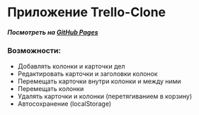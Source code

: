# Приложение Trello-Clone

##### Посмотреть на [GitHub Pages](https://denissvistoplasov.github.io/Trello-Clone)

### Возможности:
- Добавлять колонки и карточки дел
- Редактировать карточки и заголовки колонок
- Перемещать карточки внутри колонки и между ними
- Перемещать колонки
- Удалять карточки и колонки (перетягиванием в корзину)
- Автосохранение (localStorage)

